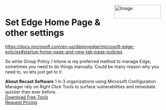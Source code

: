 <img style="float: right;" src="https://docs.recastsoftware.com/media/Recast-Logo-Dark_Horizontal_nav.png"  alt="Image" height="43" width="150">

# Set Edge Home Page & other settings

https://docs.microsoft.com/en-us/deployedge/microsoft-edge-policies#startup-home-page-and-new-tab-page-policies

So while Group Policy / Intune is my preferred method to manage Edge, sometimes you need to do things manually.  Could be many reason why you need to, so lets just get to it.






**About Recast Software**
1 in 3 organizations using Microsoft Configuration Manager rely on Right Click Tools to surface vulnerabilities and remediate quicker than ever before.  
[Download Free Tools](https://www.recastsoftware.com/?utm_source=cmdocs&utm_medium=referral&utm_campaign=cmdocs#formarea)  
[Request Pricing](https://www.recastsoftware.com/pricing?utm_source=cmdocs&utm_medium=referral&utm_campaign=cmdocs)

